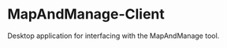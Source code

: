 MapAndManage-Client
===================
Desktop application for interfacing with the MapAndManage tool.
